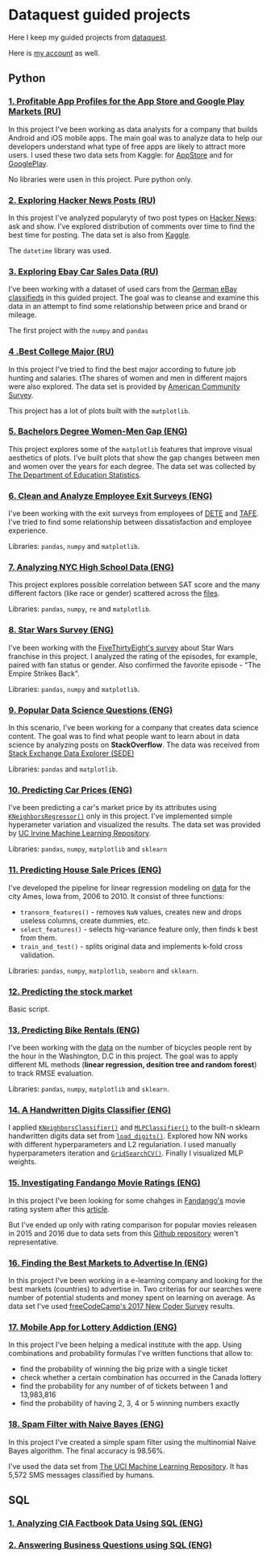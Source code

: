 # Dataquest guided projects
Here I keep my guided projects from [dataquest](https://www.dataquest.io/).

Here is [my account](https://app.dataquest.io/profile/3axap92) as well.

## Python

### [1. Profitable App Profiles for the App Store and Google Play Markets (RU)](https://github.com/0ld-dancer/dq_projects/blob/main/1.%20Profitable%20App%20Profiles%20for%20the%20App%20Store%20and%20Google%20Play%20Markets/profitable_apps.ipynb)

 In this project I've been working as data analysts for a company that builds Android and iOS mobile apps. The main goal was to analyze data to help our developers understand what type of free apps are likely to attract more users. I used these two data sets from Kaggle: for [AppStore](https://www.kaggle.com/ramamet4/app-store-apple-data-set-10k-apps) and for [GooglePlay](https://www.kaggle.com/lava18/google-play-store-apps).

 No libraries were usen in this project. Pure python only.

### [2. Exploring Hacker News Posts (RU)](https://github.com/0ld-dancer/dq_projects/blob/main/2.%20Exploring%20Hacker%20News%20Posts/hacker_news.ipynb)

 In this projest I've analyzed popularyty of two post types on [Hacker News](https://news.ycombinator.com/): ask and show. I've explored distribution of comments over time to find the best time for posting. The data set is also from [Kaggle](https://www.kaggle.com/hacker-news/hacker-news-posts).

 The `datetime` library was used.

### [3. Exploring Ebay Car Sales Data (RU)](https://github.com/0ld-dancer/dq_projects/blob/main/3.%20Exploring%20Ebay%20Car%20Sales%20Data/Exploring%20Ebay%20Car%20Sales%20Data.ipynb)

 I've been working with a dataset of used cars from the [German eBay classifieds](https://data.world/data-society/used-cars-data) in this guided project. The goal was to cleanse and examine this data in an attempt to find some relationship between price and brand or mileage.

 The first project with the `numpy` and `pandas`

### [4 .Best College Major (RU)](https://github.com/0ld-dancer/dq_projects/blob/main/4.%20Best%20College%20Major/College_majors.ipynb)

 In this project I've tried to find the best major according to future job hunting and salaries. tThe shares of women and men in different majors were also explored. The data set is provided by [American Community Survey](https://www.census.gov/programs-surveys/acs/).
 
 This project has a lot of plots built with the `matplotlib`.

### [5. Bachelors Degree Women-Men Gap (ENG)](https://github.com/0ld-dancer/dq_projects/blob/main/5.%20Bachelors%20Degree%20Women-Men%20Gap/gender_gap_plots.ipynb)

This project explores some of the `matplotlib` features that improve visual aesthetics of plots. I've built plots that show the gap changes between men and women over the years for each degree. The data set was collected by [The Department of Education Statistics](https://www.kaggle.com/sureshsrinivas/bachelorsdegreewomenusa).

### [6. Clean and Analyze Employee Exit Surveys (ENG)](https://github.com/0ld-dancer/dq_projects/blob/main/6.%20Clean%20and%20Analyze%20Employee%20Exit%20Surveys/Clean%20And%20Analyze%20Employee%20Exit%20Surveys.ipynb)

I've been working with the exit surveys from employees of [DETE](https://data.gov.au/dataset/ds-qld-fe96ff30-d157-4a81-851d-215f2a0fe26d/details?q=exit%20survey) and [TAFE](https://data.gov.au/dataset/ds-qld-89970a3b-182b-41ea-aea2-6f9f17b5907e/details?q=exit%20survey). I've tried to find some relationship between dissatisfaction and employee experience.

Libraries: `pandas`, `numpy` and `matplotlib`. 

### [7. Analyzing NYC High School Data (ENG)](https://github.com/0ld-dancer/dq_projects/blob/main/7.%20Analyzing%20NYC%20High%20School%20Data/Analyzing%20NYC%20High%20School%20Data.ipynb)

This project explores possible correlation between SAT score and the many different factors (like race or gender) scattered across the [files](https://www.kaggle.com/samaxtech/nyc-high-school-data).

Libraries: `pandas`, `numpy`, `re` and `matplotlib`.

### [8. Star Wars Survey (ENG)](https://github.com/0ld-dancer/dq_projects/blob/main/8.%20Star%20Wars%20Survey/Star%20Wars%20Survey.ipynb)

I've been working with the [FiveThirtyEight's survey](https://github.com/fivethirtyeight/data/tree/master/star-wars-survey) about Star Wars franchise in this project. I analyzed the rating of the episodes, for example, paired with fan status or gender. Also confirmed the favorite episode - "The Empire Strikes Back".

Libraries: `pandas`, `numpy` and `matplotlib`.

### [9. Popular Data Science Questions (ENG)](https://github.com/0ld-dancer/dq_projects/blob/main/9.%20Popular%20Data%20Science%20Questions/Popular%20Data%20Science%20Questions.ipynb)

In this scenario, I've been working for a company that creates data science content. The goal was to find what people want to learn about in data science by analyzing posts on **StackOverflow**. The data was received from [Stack Exchange Data Explorer (SEDE)](https://data.stackexchange.com/stackoverflow/query/new)

Libraries: `pandas` and `matplotlib`.

### [10. Predicting Car Prices (ENG)](https://github.com/0ld-dancer/dq_projects/blob/main/10.%20Predicting%20Car%20Prices/10.%20Predicting%20Car%20Prices.ipynb)

I've been predicting a car's market price by its attributes using [`KNeighborsRegressor()`](https://scikit-learn.org/stable/modules/generated/sklearn.neighbors.KNeighborsRegressor.html) only in this project. I've implemented simple hyperameter variation and visualized the results.
The data set was provided by [UC Irvine Machine Learning Repository](https://archive.ics.uci.edu/ml/index.php).

Libraries: `pandas`, `numpy`, `matplotlib` and `sklearn`

### [11. Predicting House Sale Prices (ENG)](https://github.com/0ld-dancer/dq_projects/blob/main/11.%20Predicting%20House%20Sale%20Prices/11.%20Predicting%20House%20Sale%20Prices.ipynb)

I've developed the pipeline for linear regression modeling on [data](https://www.kaggle.com/hamzajabbarkhan/ames-housingtsv) for the city Ames, Iowa from, 2006 to 2010. It consist of three functions:
* `transorm_features()` - removes `NaN` values, creates new and drops useless columns, create dummies, etc.
* `select_features()` - selects hig-variance feature only, then finds k best from them.
*  `train_and_test()` - splits original data and implements k-fold cross validation.

Libraries: `pandas`, `numpy`, `matplotlib`, `seaborn` and `sklearn`.

### [12. Predicting the stock market](https://github.com/0ld-dancer/dq_projects/tree/main/12.%20Predicting%20the%20stock%20market)

Basic script.

### [13. Predicting Bike Rentals (ENG)](https://github.com/0ld-dancer/dq_projects/blob/main/13.%20Predicting%20Bike%20Rentals/13.%20Predicting%20Bike%20Rentals.ipynb)

I've been working with the [data](http://archive.ics.uci.edu/ml/datasets/Bike+Sharing+Dataset) on the number of bicycles people rent by the hour in the Washington, D.C in this project. The goal was to apply different ML methods (**linear regression, desition tree and random forest**) to track RMSE evaluation.

Libraries: `pandas`, `numpy`, `matplotlib` and `sklearn`.

### [14. A Handwritten Digits Classifier (ENG)](https://github.com/0ld-dancer/dq_projects/blob/main/14.%20A%20Handwritten%20Digits%20Classifier/digits_classifier.ipynb)

  I applied [`KNeighborsClassifier()`](https://scikit-learn.org/stable/modules/generated/sklearn.neighbors.KNeighborsClassifier.html) and [`MLPClassifier()`](https://scikit-learn.org/stable/modules/generated/sklearn.neural_network.MLPClassifier.html) to the built-n sklearn handwritten digits data set from [`load_digits()`](https://scikit-learn.org/stable/modules/generated/sklearn.datasets.load_digits.html). Explored how NN works with different hyperparameters and L2 regulariation. I used manually hyperparameters iteration and [`GridSearchCV()`](https://scikit-learn.org/stable/modules/generated/sklearn.model_selection.GridSearchCV.html). Finally I visualized MLP weights.

### [15. Investigating Fandango Movie Ratings (ENG)](https://github.com/0ld-dancer/dq_projects/blob/main/15.%20Investigating%20Fandango%20Movie%20Ratings/fandango_ratings.ipynb)

 In this project I've been looking for some chahges in [Fandango's](https://www.fandango.com/) movie rating system after this [article](https://fivethirtyeight.com/features/fandango-movies-ratings/).
 
 But I've ended up only with rating comparison for popular movies releasen in 2015 and 2016 due to data sets from this [Github repository](https://github.com/mircealex/Movie_ratings_2016_17) weren't representative.

### [16. Finding the Best Markets to Advertise In (ENG)](https://github.com/0ld-dancer/dq_projects/blob/main/16.%20Finding%20the%20Best%20Markets%20to%20Advertise%20In/the_best_markets.ipynb)

 In this project I've been working in a e-learning company and looking for the best markets (countries) to advertise in. Two criterias for our searches were number of potential students and money spent on learning on average. As data set I've used [freeCodeCamp's 2017 New Coder Survey](https://www.freecodecamp.org/news/we-asked-20-000-people-who-they-are-and-how-theyre-learning-to-code-fff5d668969/) results.
 
### [17. Mobile App for Lottery Addiction (ENG)](https://github.com/0ld-dancer/dq_projects/blob/main/17.%20Mobile%20App%20for%20Lottery%20Addiction/lottery_addiction.ipynb)

 In this project I've been helping a medical institute with the app. Using combinations and probability formulas I've written functions that allow to:
* find the probability of winning the big prize with a single ticket
* check whether a certain combination has occurred in the Canada lottery
* find the probability for any number of of tickets between 1 and 13,983,816
* find the probability of having 2, 3, 4 or 5 winning numbers exactly

### [18. Spam Filter with Naive Bayes (ENG)](https://github.com/0ld-dancer/dq_projects/blob/main/18.%20Building%20a%20Spam%20Filter%20with%20Naive%20Bayes/spam_filter.ipynb)

 In this project I've created a simple spam filter using the multinomial Naive Bayes algorithm. The final accuracy is 98.56%.
 
 I've used the data set from [The UCI Machine Learning Repository](https://archive.ics.uci.edu/ml/datasets/sms+spam+collection). It has 5,572 SMS messages classified by humans.

## SQL

### [1. Analyzing CIA Factbook Data Using SQL (ENG)](https://github.com/0ld-dancer/dq_projects/blob/main/SQL%20projects/1.%20Analyzing%20CIA%20Factbook%20Data%20Using%20SQL/Analyzing%20CIA%20Factbook%20Data%20Using%20SQL.ipynb)

### [2. Answering Business Questions using SQL (ENG)](https://github.com/0ld-dancer/dq_projects/blob/main/SQL%20projects/2.%20Answering%20Business%20Questions%20using%20SQL/chinook_store.ipynb)
